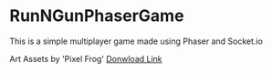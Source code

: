 # RunNGunPhaserGame

This is a simple multiplayer game made using Phaser and Socket.io


Art Assets by 'Pixel Frog' 
[Donwload Link](https://pixelfrog-assets.itch.io/pixel-adventure-1)
